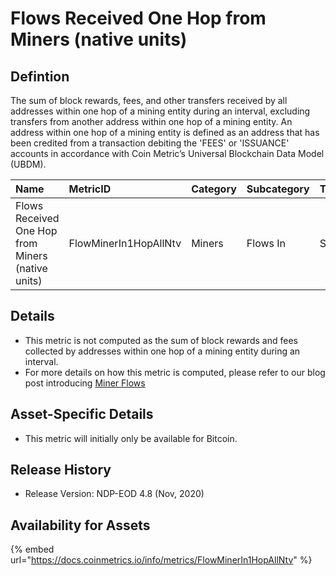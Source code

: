 # Flows Received One Hop from Miners \(native units\)

## Defintion

The sum of block rewards, fees, and other transfers received by all addresses within one hop of a mining entity during an interval, excluding transfers from another address within one hop of a mining entity. An address within one hop of a mining entity is defined as an address that has been credited from a transaction debiting the 'FEES' or 'ISSUANCE' accounts in accordance with Coin Metric’s Universal Blockchain Data Model \(UBDM\).

| Name | MetricID | Category | Subcategory | Type | Unit | Interval |
| :--- | :--- | :--- | :--- | :--- | :--- | :--- |
| Flows Received One Hop from Miners \(native units\) | FlowMinerIn1HopAllNtv | Miners | Flows In | Sum | Native units | 1 day |

## Details

* This metric is not computed as the sum of block rewards and fees collected by addresses within one hop of a mining entity during an interval.
* For more details on how this metric is computed, please refer to our blog post introducing [Miner Flows](https://coinmetrics.substack.com/p/coin-metrics-state-of-the-network-3e2)

## Asset-Specific Details

* This metric will initially only be available for Bitcoin.

## Release History

* Release Version: NDP-EOD 4.8 \(Nov, 2020\)

## Availability for Assets

{% embed url="https://docs.coinmetrics.io/info/metrics/FlowMinerIn1HopAllNtv" %}

